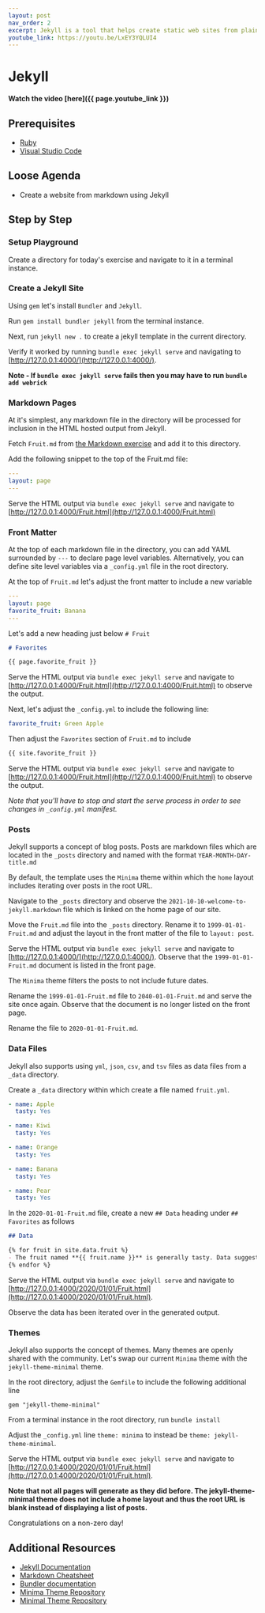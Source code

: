 ```yaml
---
layout: post
nav_order: 2
excerpt: Jekyll is a tool that helps create static web sites from plain text files. This exercise walks through using Jekyll and markdown.
youtube_link: https://youtu.be/LxEY3YQLUI4
---
```


# Jekyll

**Watch the video [here]({{ page.youtube_link }})**

## Prerequisites

- [Ruby](https://rubyinstaller.org/downloads/)
- [Visual Studio Code](https://code.visualstudio.com/)

## Loose Agenda

- Create a website from markdown using Jekyll

## Step by Step

### Setup Playground

Create a directory for today's exercise and navigate to it in a terminal instance. 

### Create a Jekyll Site

Using `gem` let's install `Bundler` and `Jekyll`.

Run `gem install bundler jekyll` from the terminal instance.

Next, run `jekyll new .` to create a jekyll template in the current directory.

Verify it worked by running `bundle exec jekyll serve` and navigating to [http://127.0.0.1:4000/](http://127.0.0.1:4000/).

**Note - If `bundle exec jekyll serve` fails then you may have to run `bundle add webrick`**

### Markdown Pages

At it's simplest, any markdown file in the directory will be processed for inclusion in the HTML hosted output from Jekyll.

Fetch `Fruit.md` from [the Markdown exercise](https://github.com/Non-Zero-Days/markdown) and add it to this directory.

Add the following snippet to the top of the Fruit.md file:

```yml
---
layout: page
---
```

Serve the HTML output via `bundle exec jekyll serve` and navigate to [http://127.0.0.1:4000/Fruit.html](http://127.0.0.1:4000/Fruit.html)

### Front Matter

At the top of each markdown file in the directory, you can add YAML surrounded by `---` to declare page level variables. Alternatively, you can define site level variables via a `_config.yml` file in the root directory.

At the top of `Fruit.md` let's adjust the front matter to include a new variable

```yml
--- 
layout: page
favorite_fruit: Banana
---
```

Let's add a new heading just below `# Fruit`
```md
# Favorites

{{ page.favorite_fruit }}

```

Serve the HTML output via `bundle exec jekyll serve` and navigate to [http://127.0.0.1:4000/Fruit.html](http://127.0.0.1:4000/Fruit.html) to observe the output.

Next, let's adjust the `_config.yml` to include the following line:
```yml
favorite_fruit: Green Apple
```

Then adjust the `Favorites` section of `Fruit.md` to include 
```md
{{ site.favorite_fruit }}
```

Serve the HTML output via `bundle exec jekyll serve` and navigate to [http://127.0.0.1:4000/Fruit.html](http://127.0.0.1:4000/Fruit.html) to observe the output.

*Note that you'll have to stop and start the serve process in order to see changes in `_config.yml` manifest.*

### Posts

Jekyll supports a concept of blog posts. Posts are markdown files which are located in the `_posts` directory and named with the format `YEAR-MONTH-DAY-title.md`

By default, the template uses the `Minima` theme within which the `home` layout includes iterating over posts in the root URL.

Navigate to the `_posts` directory and observe the `2021-10-10-welcome-to-jekyll.markdown` file which is linked on the home page of our site. 

Move the `Fruit.md` file into the `_posts` directory. Rename it to `1999-01-01-Fruit.md` and adjust the layout in the front matter of the file to `layout: post`.

Serve the HTML output via `bundle exec jekyll serve` and navigate to [http://127.0.0.1:4000/](http://127.0.0.1:4000/). Observe that the `1999-01-01-Fruit.md` document is listed in the front page.

The `Minima` theme filters the posts to not include future dates.

Rename the `1999-01-01-Fruit.md` file to `2040-01-01-Fruit.md` and serve the site once again. Observe that the document is no longer listed on the front page. 

Rename the file to `2020-01-01-Fruit.md`.

### Data Files

Jekyll also supports using `yml`, `json`, `csv`, and `tsv` files as data files from a `_data` directory.

Create a `_data` directory within which create a file named `fruit.yml`. 
```yml
- name: Apple 
  tasty: Yes

- name: Kiwi  
  tasty: Yes

- name: Orange
  tasty: Yes

- name: Banana
  tasty: Yes

- name: Pear  
  tasty: Yes
```

In the `2020-01-01-Fruit.md` file, create a new `## Data` heading under `## Favorites` as follows

```md
## Data

{% for fruit in site.data.fruit %}
- The fruit named **{{ fruit.name }}** is generally tasty. Data suggests this is `{{ fruit.tasty }}`
{% endfor %}
```

Serve the HTML output via `bundle exec jekyll serve` and navigate to [http://127.0.0.1:4000/2020/01/01/Fruit.html](http://127.0.0.1:4000/2020/01/01/Fruit.html). 

Observe the data has been iterated over in the generated output.

### Themes

Jekyll also supports the concept of themes. Many themes are openly shared with the community. Let's swap our current `Minima` theme with the `jekyll-theme-minimal` theme.

In the root directory, adjust the `Gemfile` to include the following additional line 
```Gemfile
gem "jekyll-theme-minimal"
```

From a terminal instance in the root directory, run `bundle install`

Adjust the `_config.yml` line `theme: minima` to instead be `theme: jekyll-theme-minimal`.

Serve the HTML output via `bundle exec jekyll serve` and navigate to [http://127.0.0.1:4000/2020/01/01/Fruit.html](http://127.0.0.1:4000/2020/01/01/Fruit.html). 

**Note that not all pages will generate as they did before. The jekyll-theme-minimal theme does not include a home layout and thus the root URL is blank instead of displaying a list of posts.**

Congratulations on a non-zero day!

## Additional Resources

- [Jekyll Documentation](https://jekyllrb.com/)
- [Markdown Cheatsheet](https://www.markdownguide.org/cheat-sheet/)
- [Bundler documentation](https://bundler.io/)
- [Minima Theme Repository](https://github.com/jekyll/minima)
- [Minimal Theme Repository](https://github.com/pages-themes/minimal)
